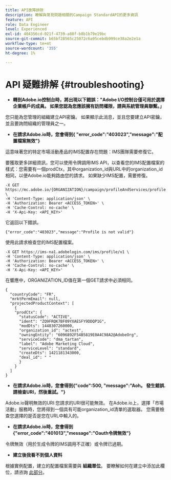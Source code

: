```yaml
---
title: API故障排除
description: 瞭解與常見問題相關的Campaign StandardAPI的更多資訊
feature: API
role: Data Engineer
level: Experienced
exl-id: 404356cd-021f-4739-a88f-b8b1b79e19bc
source-git-commit: b65bf28565c25072c6a95cebdb999ce38a2e2e1a
workflow-type: tm+mt
source-wordcount: '355'
ht-degree: 1%

---
```


# API 疑難排解 {#troubleshooting}

* **轉到Adobe.io控制台時，將出現以下錯誤：&quot;Adobe I/O控制台僅可用於選擇企業帳戶的成員。 如果您認為您應該擁有訪問權限，請與系統管理員聯繫。」**

您只能為您管理的組織建立API密鑰。 如果顯示此消息，並且您要建立API密鑰，並且要詢問組織的管理員之一。

* **在請求Adobe.io時，您會得到{ &quot;error_code&quot;:&quot;403023&quot;,&quot;message&quot;:&quot;配置檔案無效&quot;}**

這意味著您的特定市場活動產品的IMS配置存在問題：IMS團隊需要修復它。

要獲取更多詳細資訊，您可以使用令牌調用IMS API，以查看您的IMS配置檔案的樣式：您需要有一個prodCtx，其中organization_id與URL中的organization_id相同，以便Adobe.io能夠路由您的請求。
如果缺少IMS配置，需要修復。

```
-X GET https://mc.adobe.io/{ORGANIZATION}/campaign/profileAndServices/profile \
-H 'Content-Type: application/json' \
-H 'Authorization: Bearer <ACCESS_TOKEN>' \
-H 'Cache-Control: no-cache' \
-H 'X-Api-Key: <API_KEY>'
```

它返回以下錯誤。

```
{"error_code":"403023","message":"Profile is not valid"}
```

使用此請求檢查您的IMS配置檔案。

```
-X GET https://ims-na1.adobelogin.com/ims/profile/v1 \
-H 'Content-Type: application/json' \
-H 'Authorization: Bearer <ACCESS_TOKEN>' \
-H 'Cache-Control: no-cache' \
-H 'X-Api-Key: <API_KEY>'
```

在響應中，ORGANIZATION_ID值在第一個GET請求中必須相同。

```
{
  "countryCode": "FR",
  "mrktPermEmail": null,
  "projectedProductContext": [
    {
    "prodCtx": {
      "statusCode": "ACTIVE",
      "ident": "ZQ9FRQK7BF09YXAESFY9DDQP1G",
      "modDts": 1448307260000,
      "organization_id": "actest",
      "owningEntity": "6096892F54B5819E0A4C98A2@AdobeOrg",
      "serviceCode": "dma_tartan",
      "label": "Adobe Marketing Cloud",
      "serviceLevel": "standard",
      "createDts": 1421181343000,
      "deal_id": " "
      }
    }
  ]
}
```

* **在請求Adobe.io時，您會得到{&quot;code&quot;:500, &quot;message&quot;:&quot;Aoh。 發生錯誤. 請檢查URI，然後重試。&quot;}**

Adobe.io聲明無效的URI:您請求的URI很可能無效。 在Adobe.io上，選擇「市場活動」服務時，您將得到一個具有可能organization_id清單的選取器。 您需要檢查您選擇的是否是您在URL中輸入的。

* **在請求Adobe.io時，您會得到{&quot;error_code&quot;:&quot;401013&quot;,&quot;message&quot;:&quot;Oauth令牌無效&quot;}**

令牌無效（用於生成令牌的IMS調用不正確）或令牌已過期。

* **建立後我看不到個人資料**

根據實例配置，建立的配置檔案需要與 **組織單位**。 要瞭解如何在建立中添加此欄位，請咨詢 [此部分](../../api/using/creating-profiles-api.md)。

<!-- * (error duplicate key : quand tu crées un profile qui existe déjà , il faut faire un patch pour updater le profile plutôt qu’un POST)

With Curl
List all profiles

Create a profile

Update the mobilePhone attribute of a profile

API Calls on Service

GET the list of services

-->

<!--

How to find and use a filter?
Error codes:

* PAtch sur Age = message d'erreur :
500
Cannot update the 'age' property that is read-only
'age' property is not valid for the 'profile' resource.
-->

<!--
How to filter a list of subscribed profiles with available profile filters ? by date (by les filtres dispo sur la ressource) ?

Pattern classique :

recupérer la liste des subscriptions filtrées d'un profile
1) get sur profile
2) recup PKey
3) get sur PKey
4) get sur href des subscriptions

Comment savoir quel filtre appliquer ?

1) get sur metadata de profile
2) retourne description de la collection subscription
3) get sur la valeur du champ resTarget
4) get sur le href dans filters
5) retourne les filtres applicables sur l'url des data.

-->

